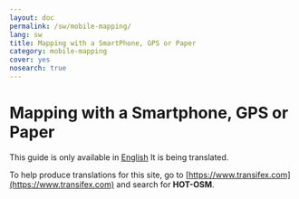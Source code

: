 ```yaml
---
layout: doc
permalink: /sw/mobile-mapping/
lang: sw
title: Mapping with a SmartPhone, GPS or Paper
category: mobile-mapping
cover: yes
nosearch: true
---
```


Mapping with a Smartphone, GPS or Paper
=============================

This guide is only available in [English](/en/mobile-mapping/) It is being translated.

To help produce translations for this site, go to [https://www.transifex.com](https://www.transifex.com) and search for **HOT-OSM**.
